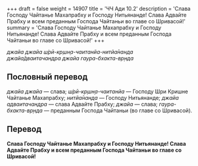 +++
draft = false
weight = 14907
title = 'ЧЧ Ади 10.2'
description = 'Слава Господу Чайтанье Махапрабху и Господу Нитьянанде! Слава Адвайте Прабху и всем преданным Господа Чайтаньи во главе со Шривасой!'
summary = 'Слава Господу Чайтанье Махапрабху и Господу Нитьянанде! Слава Адвайте Прабху и всем преданным Господа Чайтаньи во главе со Шривасой!'
+++

_джайа джайа ш́рӣ-кр̣шн̣а-чаитанйа-нитйа̄нанда  
джайа̄дваитачандра джайа гаура-бхакта-вр̣нда_

## Пословный перевод

_джайа_ _джайа_ — слава; _ш́рӣ_\-_кр̣шн̣а_\-_чаитанйа_ — Господу Шри Кришне Чайтанье Махапрабху; _нитйа̄нанда_ — Господу Нитьянанде; _джайа_ _адваитачандра_ — слава Адвайте Прабху; _джайа_ — слава; _гаура_\-_бхакта_\-_вр̣нда_ — преданным Господа Чайтаньи (во главе со Шривасой).

## Перевод

**Слава Господу Чайтанье Махапрабху и Господу Нитьянанде! Слава Адвайте Прабху и всем преданным Господа Чайтаньи во главе со Шривасой!**
